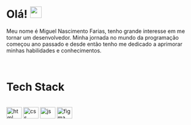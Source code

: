 # Olá! <img src="https://media.giphy.com/media/hvRJCLFzcasrR4ia7z/giphy.gif" width="30"> 

Meu nome é Miguel Nascimento Farias, tenho grande interesse em me tornar um desenvolvedor. Minha jornada no mundo da programação começou ano passado e desde então tenho me dedicado a aprimorar minhas habilidades e conhecimentos.

<br/>

</div>

# Tech Stack

<div style="display: inline_block"><br>
    <img align="center" alt="html" height="30" width="40" src="https://cdn.jsdelivr.net/gh/devicons/devicon/icons/html5/html5-original.svg" />
    <img align="center" alt="css" height="30" width="40" src="https://cdn.jsdelivr.net/gh/devicons/devicon/icons/css3/css3-original.svg" />
    <img align="center" alt="js" height="30" width="40" src="https://cdn.jsdelivr.net/gh/devicons/devicon/icons/javascript/javascript-original.svg" />
    <img align="center" alt="figma" height="30" width="40" src="https://cdn.jsdelivr.net/gh/devicons/devicon/icons/figma/figma-original.svg" />
</div>
 
 <br/>
 <br>
